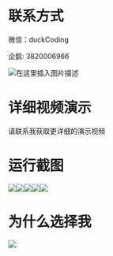 # 联系方式

微信：duckCoding

企鹅: 3820006966

![在这里插入图片描述](http://upload.cxycsx.vip/91ab4bcb4f2c4c6db86365bb6d6e9c62.jpeg)

# 详细视频演示

请联系我获取更详细的演示视频

# 运行截图

![](http://www.bysj52.com/uploadfile/ueditor/image/202306/%E6%AF%95%E8%AE%BEspringboot002%E5%9F%BA%E4%BA%8Espringboot%E7%9A%84%E5%8C%BB%E6%8A%A4%E4%BA%BA%E5%91%98%E6%8E%92%E7%8F%AD%E7%B3%BB%E7%BB%9F%E6%AF%95%E4%B8%9A%E8%AE%BE%E8%AE%A1/3.png)![](http://www.bysj52.com/uploadfile/ueditor/image/202306/%E6%AF%95%E8%AE%BEspringboot002%E5%9F%BA%E4%BA%8Espringboot%E7%9A%84%E5%8C%BB%E6%8A%A4%E4%BA%BA%E5%91%98%E6%8E%92%E7%8F%AD%E7%B3%BB%E7%BB%9F%E6%AF%95%E4%B8%9A%E8%AE%BE%E8%AE%A1/5.png)![](http://www.bysj52.com/uploadfile/ueditor/image/202306/%E6%AF%95%E8%AE%BEspringboot002%E5%9F%BA%E4%BA%8Espringboot%E7%9A%84%E5%8C%BB%E6%8A%A4%E4%BA%BA%E5%91%98%E6%8E%92%E7%8F%AD%E7%B3%BB%E7%BB%9F%E6%AF%95%E4%B8%9A%E8%AE%BE%E8%AE%A1/4.png)![](http://www.bysj52.com/uploadfile/ueditor/image/202306/%E6%AF%95%E8%AE%BEspringboot002%E5%9F%BA%E4%BA%8Espringboot%E7%9A%84%E5%8C%BB%E6%8A%A4%E4%BA%BA%E5%91%98%E6%8E%92%E7%8F%AD%E7%B3%BB%E7%BB%9F%E6%AF%95%E4%B8%9A%E8%AE%BE%E8%AE%A1/2.png)![](http://www.bysj52.com/uploadfile/ueditor/image/202306/%E6%AF%95%E8%AE%BEspringboot002%E5%9F%BA%E4%BA%8Espringboot%E7%9A%84%E5%8C%BB%E6%8A%A4%E4%BA%BA%E5%91%98%E6%8E%92%E7%8F%AD%E7%B3%BB%E7%BB%9F%E6%AF%95%E4%B8%9A%E8%AE%BE%E8%AE%A1/1.png)

# 为什么选择我

![](http://upload.cxycsx.vip/%E7%A8%8B%E5%BA%8F%E8%AE%BE%E8%AE%A1.png)

